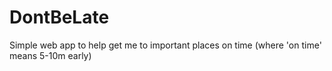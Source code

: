 DontBeLate
==========

Simple web app to help get me to important places on time (where 'on time' means 5-10m early)
